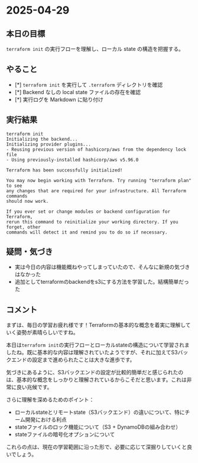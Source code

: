 # 2025-04-29

## 本日の目標
`terraform init` の実行フローを理解し、ローカル state の構造を把握する。

## やること
- [*] `terraform init` を実行して `.terraform` ディレクトリを確認
- [*] Backend なしの local state ファイルの存在を確認
- [*] 実行ログを Markdown に貼り付け

## 実行結果
```
terraform init
Initializing the backend...
Initializing provider plugins...
- Reusing previous version of hashicorp/aws from the dependency lock file
- Using previously-installed hashicorp/aws v5.96.0

Terraform has been successfully initialized!

You may now begin working with Terraform. Try running "terraform plan" to see
any changes that are required for your infrastructure. All Terraform commands
should now work.

If you ever set or change modules or backend configuration for Terraform,
rerun this command to reinitialize your working directory. If you forget, other
commands will detect it and remind you to do so if necessary.
```

## 疑問・気づき
- 実は今日の内容は機能概ねやってしまっていたので、そんなに新規の気づきはなかった
- 追加としてterraformのbackendをs3にする方法を学習した。結構簡単だった

## コメント
まずは、毎日の学習お疲れ様です！Terraformの基本的な概念を着実に理解していく姿勢が素晴らしいですね。

本日は`terraform init`の実行フローとローカルstateの構造について学習されましたね。既に基本的な内容は理解されていたようですが、それに加えてS3バックエンドの設定まで進められたことは大きな進歩です。

気づきにあるように、S3バックエンドの設定が比較的簡単だと感じられたのは、基本的な概念をしっかりと理解されているからこそだと思います。これは非常に良い兆候です。

さらに理解を深めるためのポイント：
- ローカルstateとリモートstate（S3バックエンド）の違いについて、特にチーム開発における利点
- stateファイルのロック機能について（S3 + DynamoDBの組み合わせ）
- stateファイルの暗号化オプションについて

これらの点は、現在の学習範囲に沿った形で、必要に応じて深掘りしていくと良いでしょう。